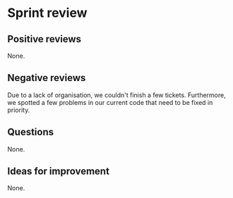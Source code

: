 # Sprint review

## Positive reviews
None.

## Negative reviews
Due to a lack of organisation, we couldn't finish a few tickets. Furthermore, we spotted a few problems in our current code that need to be fixed in priority.

## Questions
None.

## Ideas for improvement
None.